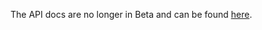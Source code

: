 The API docs are no longer in Beta and can be found [here](https://github.com/CPAN-API/cpan-api/wiki/API-docs).